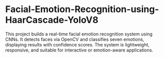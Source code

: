# Facial-Emotion-Recognition-using-HaarCascade-YoloV8
This project builds a real-time facial emotion recognition system using CNNs. It detects faces via OpenCV and classifies seven emotions, displaying results with confidence scores. The system is lightweight, responsive, and suitable for interactive or emotion-aware applications.

